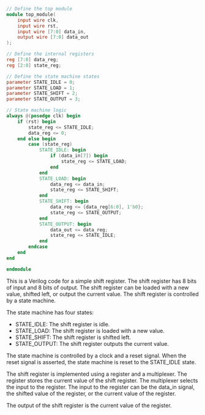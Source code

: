 ```verilog
// Define the top module
module top_module(
    input wire clk,
    input wire rst,
    input wire [7:0] data_in,
    output wire [7:0] data_out
);

// Define the internal registers
reg [7:0] data_reg;
reg [2:0] state_reg;

// Define the state machine states
parameter STATE_IDLE = 0;
parameter STATE_LOAD = 1;
parameter STATE_SHIFT = 2;
parameter STATE_OUTPUT = 3;

// State machine logic
always @(posedge clk) begin
    if (rst) begin
        state_reg <= STATE_IDLE;
        data_reg <= 0;
    end else begin
        case (state_reg)
            STATE_IDLE: begin
                if (data_in[7]) begin
                    state_reg <= STATE_LOAD;
                end
            end
            STATE_LOAD: begin
                data_reg <= data_in;
                state_reg <= STATE_SHIFT;
            end
            STATE_SHIFT: begin
                data_reg <= {data_reg[6:0], 1'b0};
                state_reg <= STATE_OUTPUT;
            end
            STATE_OUTPUT: begin
                data_out <= data_reg;
                state_reg <= STATE_IDLE;
            end
        endcase
    end
end

endmodule
```

This is a Verilog code for a simple shift register. The shift register has 8 bits of input and 8 bits of output. The shift register can be loaded with a new value, shifted left, or output the current value. The shift register is controlled by a state machine.

The state machine has four states:

* STATE_IDLE: The shift register is idle.
* STATE_LOAD: The shift register is loaded with a new value.
* STATE_SHIFT: The shift register is shifted left.
* STATE_OUTPUT: The shift register outputs the current value.

The state machine is controlled by a clock and a reset signal. When the reset signal is asserted, the state machine is reset to the STATE_IDLE state.

The shift register is implemented using a register and a multiplexer. The register stores the current value of the shift register. The multiplexer selects the input to the register. The input to the register can be the data_in signal, the shifted value of the register, or the current value of the register.

The output of the shift register is the current value of the register.